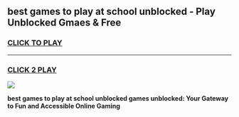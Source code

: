 
## best games to play at school unblocked - Play Unblocked Gmaes & Free
<h3>
<a href="https://news.freeplayer.one?title=best_games_to_play_at_school_unblocked&ref=16F">CLICK TO PLAY</a></h3>
<hr>

<h3>
<a href="https://news.freeplayer.one?title=best_games_to_play_at_school_unblocked&ref=16F">CLICK 2 PLAY</a>
  
</h3>

<a href="https://news.freeplayer.one?title=best_games_to_play_at_school_unblocked&ref=16F/"><img src="https://clearcache.store/games.png"></a>


**best games to play at school unblocked games unblocked: Your Gateway to Fun and Accessible Online Gaming**
